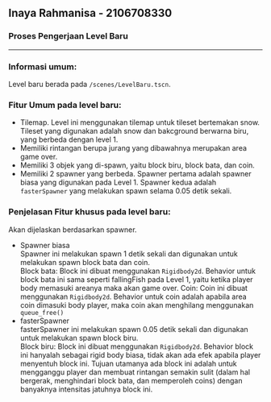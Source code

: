 ## Inaya Rahmanisa - 2106708330
### Proses Pengerjaan Level Baru
---
### **Informasi umum:**<br>
Level baru berada pada `/scenes/LevelBaru.tscn`. 
### **Fitur Umum pada level baru:**<br>
- Tilemap. Level ini menggunakan tilemap untuk tileset bertemakan snow. Tileset yang digunakan adalah snow dan bakcground berwarna biru, yang berbeda dengan level 1.
- Memiliki rintangan berupa jurang yang dibawahnya merupakan area game over.
- Memiliki 3 objek yang di-spawn, yaitu block biru, block bata, dan coin. 
- Memiliki 2 spawner yang berbeda. Spawner pertama adalah spawner biasa yang digunakan pada Level 1. Spawner kedua adalah `fasterSpawner` yang melakukan spawn selama 0.05 detik sekali. 

### **Penjelasan Fitur khusus pada level baru:**<br>
Akan dijelaskan berdasarkan spawner.<br>
- Spawner biasa<br>
Spawner ini melakukan spawn 1 detik sekali dan digunakan untuk melakukan spawn block bata dan coin. <br>
Block bata: Block ini dibuat menggunakan `Rigidbody2d`. Behavior untuk block bata ini sama seperti fallingFish pada Level 1, yaitu ketika player body memasuki areanya maka akan game over.
Coin: Coin ini dibuat menggunakan `Rigidbody2d`. Behavior untuk coin adalah apabila area coin dimasuki body player, maka coin akan menghilang menggunakan` queue_free()`
- fasterSpawner<br>
fasterSpawner ini melakukan spawn 0.05 detik sekali dan digunakan untuk melakukan spawn block biru.<br>
Block biru: Block ini dibuat menggunakan `Rigidbody2d`. Behavior block ini hanyalah sebagai rigid body biasa, tidak akan ada efek apabila player menyentuh block ini. Tujuan utamanya ada block ini adalah untuk mengganggu player dan membuat rintangan semakin sulit (dalam hal bergerak, menghindari block bata, dan memperoleh coins) dengan banyaknya intensitas jatuhnya block ini. 